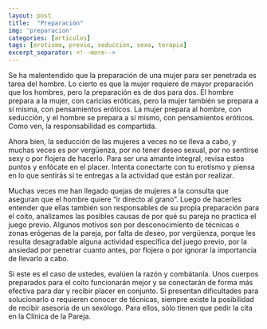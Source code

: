 ```yaml
---
layout: post
title:  "Preparación"
img: 'preparacion'
categories: [articulos]
tags: [erotismo, previo, seduccion, sexo, terapia]
excerpt_separator: <!--more-->
---
```


Se ha malentendido que la preparación de una mujer para ser penetrada es tarea del hombre. Lo cierto es que la mujer requiere de mayor preparación que los hombres, pero la preparación es de dos para dos. El hombre prepara a la mujer, con caricias eróticas, pero la mujer también se prepara a sí misma, con pensamientos eróticos. La mujer prepara al hombre, con seducción, y el hombre se prepara a sí mismo, con pensamientos eróticos. Como ven, la responsabilidad es compartida.

Ahora bien, la seducción de las mujeres a veces no se lleva a cabo, y muchas veces es por vergüenza, por no tener deseo sexual, por no sentirse sexy o por flojera de hacerlo. Para ser una amante integral, revisa estos puntos y enfócate en el placer. Intenta conectarte con tu erotismo y piensa en lo que sentirás si te entregas a la actividad que están por realizar.

Muchas veces me han llegado quejas de mujeres a la consulta que aseguran que el hombre quiere “ir directo al grano”. Luego de hacerles entender que ellas también son responsables de su propia preparación para el coito, analizamos las posibles causas de por qué su pareja no practica el juego previo. Algunos motivos son por desconocimiento de técnicas o zonas erógenas de la pareja, por falta de deseo, por vergüenza, porque les resulta desagradable alguna actividad específica del juego previo, por la ansiedad por penetrar cuanto antes, por flojera o por ignorar la importancia de llevarlo a cabo.

Si este es el caso de ustedes, evalúen la razón y combátanla. Unos cuerpos preparados para el coito funcionarán mejor y se conectarán de forma más efectiva para dar y recibir placer en conjunto. Si presentan dificultades para solucionarlo o requieren conocer de técnicas, siempre existe la posibilidad de recibir asesoría de un sexólogo. Para ellos, sólo tienen que pedir la cita en la Clínica de la Pareja.